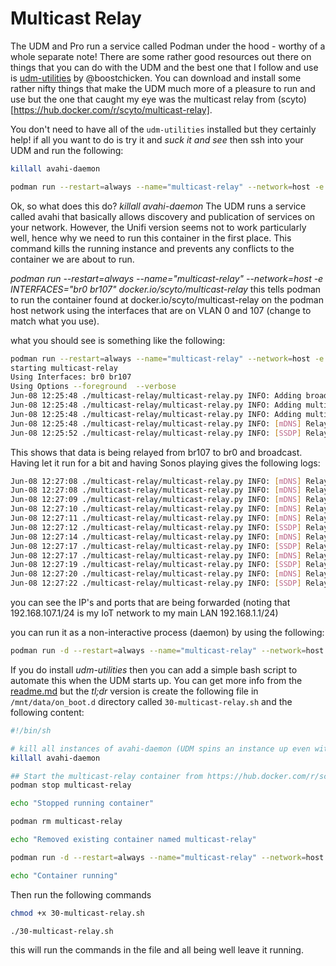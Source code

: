 
# Multicast Relay

The UDM and Pro run a service called Podman under the hood - worthy of a whole separate note! There are some rather good resources out there on things that you can do with the UDM and the best one that I follow and use is [udm-utilities](https://github.com/boostchicken/udm-utilities) by @boostchicken. You can download and install some rather nifty things that make the UDM much more of a pleasure to run and use but the one that caught my eye was the multicast relay from (scyto)[https://hub.docker.com/r/scyto/multicast-relay].

You don't need to have all of the `udm-utilities` installed but they certainly help! if all you want to do is try it and _suck it and see_ then ssh into your UDM and run the following:
```Bash
killall avahi-daemon

podman run --restart=always --name="multicast-relay" --network=host -e OPTS=" --verbose" -e INTERFACES="br0 br107" docker.io/scyto/multicast-relay
```

Ok, so what does this do? 
_killall avahi-daemon_ The UDM runs a service called avahi that basically allows discovery and publication of services on your network. However, the Unifi version seems not to work particularly well, hence why we need to run this container in the first place. This command kills the running instance and prevents any conflicts to the container we are about to run.

_podman run --restart=always --name="multicast-relay" --network=host -e INTERFACES="br0 br107" docker.io/scyto/multicast-relay_ this tells podman to run the container found at docker.io/scyto/multicast-relay on the podman host network using the interfaces that are on VLAN 0 and 107 (change to match what you use). 

what you should see is something like the following:
```Bash
podman run --restart=always --name="multicast-relay" --network=host -e OPTS=" --verbose" -e INTERFACES="br0 br107" docker.io/scyto/multicast-relay
starting multicast-relay
Using Interfaces: br0 br107
Using Options --foreground  --verbose
Jun-08 12:25:48 ./multicast-relay/multicast-relay.py INFO: Adding broadcast relay for 255.255.255.255:6969 (Sonos Setup Discovery)
Jun-08 12:25:48 ./multicast-relay/multicast-relay.py INFO: Adding multicast relay for 224.0.0.251:5353 (mDNS)
Jun-08 12:25:48 ./multicast-relay/multicast-relay.py INFO: Adding multicast relay for 239.255.255.250:1900 (SSDP)
Jun-08 12:25:48 ./multicast-relay/multicast-relay.py INFO: [mDNS] Relayed 180 bytes from 192.168.1.183:5353 on br0 [ttl 255] to 224.0.0.251:5353 via br107/192.168.107.1
Jun-08 12:25:52 ./multicast-relay/multicast-relay.py INFO: [SSDP] Relayed 129 bytes from 192.168.1.244:43132 on br0 [ttl 1] to 239.255.255.250:1900 via br107/192.168.107.1
```

This shows that data is being relayed from br107 to br0 and broadcast. Having let it run for a bit and having Sonos playing gives the following logs:

```Bash
Jun-08 12:27:08 ./multicast-relay/multicast-relay.py INFO: [mDNS] Relayed 516 bytes from 192.168.1.183:5353 on br0 [ttl 255] to 224.0.0.251:5353 via br107/192.168.107.1
Jun-08 12:27:08 ./multicast-relay/multicast-relay.py INFO: [mDNS] Relayed 332 bytes from 192.168.107.189:5353 on br107 [ttl 255] to 224.0.0.251:5353 via br0/192.168.1.1
Jun-08 12:27:09 ./multicast-relay/multicast-relay.py INFO: [mDNS] Relayed 358 bytes from 192.168.1.183:5353 on br0 [ttl 255] to 224.0.0.251:5353 via br107/192.168.107.1
Jun-08 12:27:10 ./multicast-relay/multicast-relay.py INFO: [mDNS] Relayed 516 bytes from 192.168.1.183:5353 on br0 [ttl 255] to 224.0.0.251:5353 via br107/192.168.107.1
Jun-08 12:27:11 ./multicast-relay/multicast-relay.py INFO: [mDNS] Relayed 554 bytes from 192.168.1.183:5353 on br0 [ttl 255] to 224.0.0.251:5353 via br107/192.168.107.1
Jun-08 12:27:12 ./multicast-relay/multicast-relay.py INFO: [SSDP] Relayed 129 bytes from 192.168.1.244:43132 on br0 [ttl 1] to 239.255.255.250:1900 via br107/192.168.107.1
Jun-08 12:27:14 ./multicast-relay/multicast-relay.py INFO: [mDNS] Relayed 516 bytes from 192.168.1.183:5353 on br0 [ttl 255] to 224.0.0.251:5353 via br107/192.168.107.1
Jun-08 12:27:17 ./multicast-relay/multicast-relay.py INFO: [SSDP] Relayed 735 bytes from 192.168.107.145:58845 on br107 [ttl 1] to 239.255.255.250:1900 via br0/192.168.1.1
Jun-08 12:27:17 ./multicast-relay/multicast-relay.py INFO: [mDNS] Relayed 180 bytes from 192.168.1.102:5353 on br0 [ttl 255] to 224.0.0.251:5353 via br107/192.168.107.1
Jun-08 12:27:19 ./multicast-relay/multicast-relay.py INFO: [SSDP] Relayed 734 bytes from 192.168.107.195:39543 on br107 [ttl 1] to 239.255.255.250:1900 via br0/192.168.1.1
Jun-08 12:27:20 ./multicast-relay/multicast-relay.py INFO: [mDNS] Relayed 554 bytes from 192.168.1.183:5353 on br0 [ttl 255] to 224.0.0.251:5353 via br107/192.168.107.1
Jun-08 12:27:22 ./multicast-relay/multicast-relay.py INFO: [SSDP] Relayed 129 bytes from 192.168.1.244:43132 on br0 [ttl 1] to 239.255.255.250:1900 via br107/192.168.107.1
``` 

you can see the IP's and ports that are being forwarded (noting that 192.168.107.1/24 is my IoT network to my main LAN 192.168.1.1/24)

you can run it as a non-interactive process (daemon) by using the following:

```Bash
podman run -d --restart=always --name="multicast-relay" --network=host -e INTERFACES="br0 br107" docker.io/scyto/multicast-relay
```

If you do install _udm-utilities_ then you can add a simple bash script to automate this when the UDM starts up. You can get more info from the [readme.md](https://github.com/boostchicken/udm-utilities/) but the _tl;dr_ version is create the following file in `/mnt/data/on_boot.d` directory called `30-multicast-relay.sh` and the following content:

```Bash
#!/bin/sh

# kill all instances of avahi-daemon (UDM spins an instance up even with mDNS services disabled)
killall avahi-daemon

## Start the multicast-relay container from https://hub.docker.com/r/scyto/multicast-relay
podman stop multicast-relay

echo "Stopped running container"

podman rm multicast-relay

echo "Removed existing container named multicast-relay"

podman run -d --restart=always --name="multicast-relay" --network=host -e OPTS=" --verbose" -e INTERFACES="br0 br107" docker.io/scyto/multicast-relay

echo "Container running"
```

Then run the following commands

```Bash
chmod +x 30-multicast-relay.sh

./30-multicast-relay.sh
```

this will run the commands in the file and all being well leave it running.